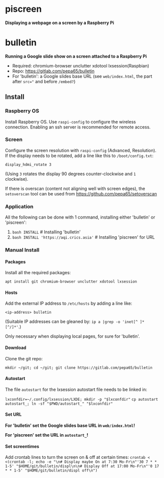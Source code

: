 # piscreen
**Displaying a webpage on a screen by a Raspberry Pi**

# bulletin
**Running a Google slide show on a screen attached to a Raspberry Pi**

* Required: chromium-browser unclutter xdotool lxsession(Raspbian)
* Repo: https://gitlab.com/pepa65/bulletin
* For 'bulletin': a Google slides base URL (see `web/index.html`, the part
  after `src="` and before `/embed?`)

## Install

### Raspberry OS
Install Raspberry OS. Use `raspi-config` to configure the wireless connection.
Enabling an ssh server is recommended for remote access.

### Screen
Configure the screen resolution with `raspi-config` (Advanced, Resolution).
If the display needs to be rotated, add a line like this to `/boot/config.txt`:

`display_hdmi_rotate 3`

(Using `3` rotates the display 90 degrees counter-clockwise and `1` clockwise).

If there is overscan (content not aligning well with screen edges), the
`setoverscan` tool can be used from https://github.com/pepa65/setoverscan

### Application

All the following can be done with 1 command, installing either 'bulletin'
or 'piscreen':

1. `bash INSTALL` # Installing 'bulletin'
2. `bash INSTALL 'https://aqi.crics.asia'` # Installing 'piscreen' for URL

### Manual Install

#### Packages
Install all the required packages:

`apt install git chromium-browser unclutter xdotool lxsession`

#### Hosts
Add the external IP address to `/etc/hosts` by adding a line like:

`<ip-address> bulletin`

(Suitable IP addresses can be gleaned by: `ip a |grep -o 'inet[^ ]* [^/]*'`.)

Only necessary when displaying local pages, for sure for 'bulletin'.

#### Download
Clone the git repo:

`mkdir ~/git; cd ~/git; git clone https://gitlab.com/pepa65/bulletin`

#### Autostart
The file `autostart` for the lxsession autostart file needs to be linked in:

`lxconfdir=~/.config/lxsession/LXDE; mkdir -p "$lxconfdir"`
`cp autostart autostart_; ln -sf "$PWD/autostart_" "$lxconfdir"`


#### Set URL
**For 'bulletin' set the Google slides base URL in `web/index.html`!**

**For 'piscreen' set the URL in `autostart_`!**

#### Set screentimes
Add crontab lines to turn the screen on & off at certain times:
`crontab < <(crontab -l; echo -e "\n# Display maybe On at 7:30 Mo-Fr\n"'30 7 * * 1-5' "$HOME/git/bulletin/displ\n\n# Display Off at 17:00 Mo-Fr\n"'0 17 * * 1-5' "$HOME/git/bulletin/displ off\n")`
